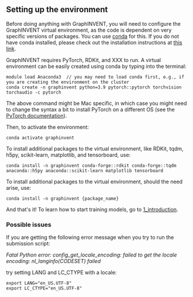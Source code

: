 ## Setting up the environment
Before doing anything with GraphINVENT, you will need to configure the GraphINVENT virtual environment, as the code is dependent on very specific versions of packages. You can use [conda](https://docs.conda.io/en/latest/) for this. If you do not have conda installed, please check out the installation instructions at [this link](https://docs.anaconda.com/free/miniconda/).

GraphINVENT requires PyTorch, RDKit, and XXX to run. A virtual environment can be easily created using conda by typing into the terminal:

```
module load Anaconda3  // you may need to load conda first, e.g., if you are creating the environment on the cluster
conda create -n graphinvent python=3.9 pytorch::pytorch torchvision torchaudio -c pytorch
```

The above command might be Mac specific, in which case you might need to change the syntax a bit to install PyTorch on a different OS (see the [PyTorch documentation](https://pytorch.org/get-started/locally/)).

Then, to activate the environment:

```
conda activate graphinvent
```

To install additional packages to the virtual environment, like RDKit, tqdm, h5py, scikit-learn, matplotlib, and tensorboard, use:

```
conda install -n graphinvent conda-forge::rdkit conda-forge::tqdm anaconda::h5py anaconda::scikit-learn matplotlib tensorboard
```

To install additional packages to the virtual environment, should the need arise, use:

```
conda install -n graphinvent {package_name}
```

And that's it! To learn how to start training models, go to [1_introduction](1_introduction.md).


### Possible issues
If you are getting the following error message when you try to run the submission script:

*Fatal Python error: config_get_locale_encoding: failed to get the locale encoding: nl_langinfo(CODESET) failed*

try setting LANG and LC_CTYPE with a locale:
```
export LANG="en_US.UTF-8"
export LC_CTYPE="en_US.UTF-8"
```
